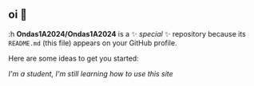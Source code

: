 ## oi 👋

:h
**Ondas1A2024/Ondas1A2024** is a ✨ _special_ ✨ repository because its `README.md` (this file) appears on your GitHub profile.

Here are some ideas to get you started:


_I'm a student, I'm still learning how to use this site_
